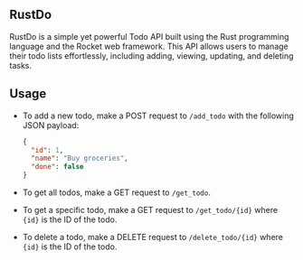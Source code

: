 ## RustDo

RustDo is a simple yet powerful Todo API built using the Rust programming language and the Rocket web framework. This API allows users to manage their todo lists effortlessly, including adding, viewing, updating, and deleting tasks.

## Usage

- To add a new todo, make a POST request to `/add_todo` with the following JSON payload:
  ```json
  {
    "id": 1,
    "name": "Buy groceries",
    "done": false
  }
  ```
- To get all todos, make a GET request to `/get_todo`.

- To get a specific todo, make a GET request to `/get_todo/{id}` where `{id}` is the ID of the todo.

- To delete a todo, make a DELETE request to `/delete_todo/{id}` where `{id}` is the ID of the todo.

